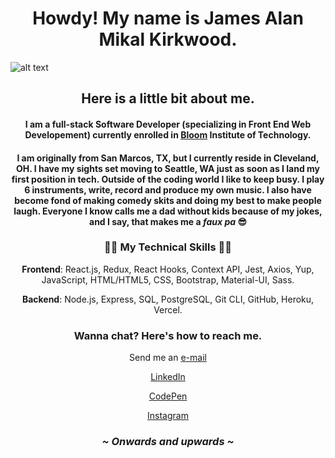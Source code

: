 <h1 align=center>Howdy! My name is James Alan Mikal Kirkwood.</h1>

![alt text](https://i.ibb.co/FDfpLBm/keith-jonson-6r-Dxqobr6dk-unsplash.jpg)
<h2 align=center>Here is a little bit about me.</h2>

<h4 align=center>I am a full-stack Software Developer (specializing in Front End Web Developement) currently enrolled in <a href='https://www.bloomtech.com/'>Bloom</a> Institute of Technology.</h4>

<h4 align=center>I am originally from San Marcos, TX, but I currently reside in Cleveland, OH. I have my sights set moving to Seattle, WA just as soon as I land my first position in tech. Outside of the coding world I like to keep busy. I play 6 instruments, write, record and produce my own music. I also have become fond of making comedy skits and doing my best to make people laugh. Everyone I know calls me a dad without kids because of my jokes, and I say, that makes me a <em>faux pa</em> 😎</h4>


 <h3 align=center>🐱‍👤 My Technical Skills 🐱‍👤</h3>
  <p align=center><strong>Frontend</strong>: React.js, Redux, React Hooks, Context API, Jest, Axios, Yup, JavaScript, HTML/HTML5, CSS, Bootstrap, Material-UI, Sass.</p>
  <p align=center><strong>Backend</strong>: Node.js, Express, SQL, PostgreSQL, Git CLI, GitHub, Heroku, Vercel.</p>


<h3 align=center>Wanna chat? Here's how to reach me.</h3>

<p align=center>Send me an <a href='mailto:jamesalanmikal@gmail.com'>e-mail</a></p>
<p align=center><a href='https://www.linkedin.com/in/jimjamesjimathy/'>LinkedIn</a></p>
<p align=center><a href='https://codepen.io/jimjamesjimathy'>CodePen</a></p>
<p align=center><a href='https://www.instagram.com/jim.james.jimathy/'>Instagram</a></p>


<h3 align=center><em>~ Onwards and upwards ~</em></h3>

<!---
jimjamesjimathy/jimjamesjimathy is a ✨ special ✨ repository because its `README.md` (this file) appears on your GitHub profile.
You can click the Preview link to take a look at your changes.
--->
